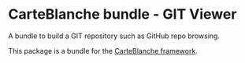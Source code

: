 CarteBlanche bundle - GIT Viewer
================================

A bundle to build a GIT repository such as GitHub repo browsing.

This package is a bundle for the [CarteBlanche framework](https://github.com/php-carteblanche/carteblanche).
